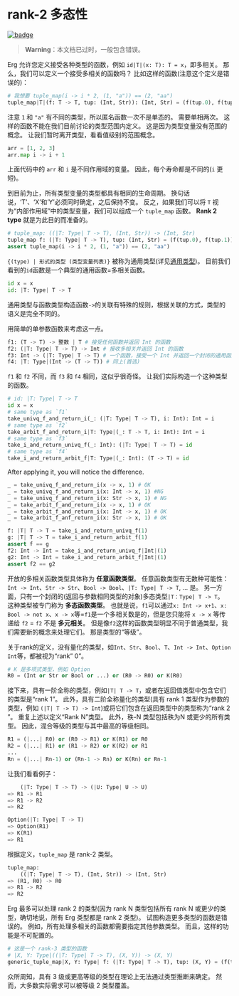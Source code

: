 # rank-2 多态性

[![badge](https://img.shields.io/endpoint.svg?url=https%3A%2F%2Fgezf7g7pd5.execute-api.ap-northeast-1.amazonaws.com%2Fdefault%2Fsource_up_to_date%3Fowner%3Derg-lang%26repos%3Derg%26ref%3Dmain%26path%3Ddoc/EN/syntax/type/advanced/_rank2type.md%26commit_hash%3D06f8edc9e2c0cee34f6396fd7c64ec834ffb5352)](https://gezf7g7pd5.execute-api.ap-northeast-1.amazonaws.com/default/source_up_to_date?owner=erg-lang&repos=erg&ref=main&path=doc/EN/syntax/type/advanced/_rank2type.md&commit_hash=06f8edc9e2c0cee34f6396fd7c64ec834ffb5352)

> __Warning__：本文档已过时，一般包含错误。

Erg 允许您定义接受各种类型的函数，例如 `id|T|(x: T): T = x`，即多相关。
那么，我们可以定义一个接受多相关的函数吗？
比如这样的函数(注意这个定义是错误的)：

```python
# 我想要 tuple_map(i -> i * 2, (1, "a")) == (2, "aa")
tuple_map|T|(f: T -> T, tup: (Int, Str)): (Int, Str) = (f(tup.0), f(tup.1))
```

注意 `1` 和 `"a"` 有不同的类型，所以匿名函数一次不是单态的。 需要单相两次。
这样的函数不能在我们目前讨论的类型范围内定义。 这是因为类型变量没有范围的概念。
让我们暂时离开类型，看看值级别的范围概念。

```python
arr = [1, 2, 3]
arr.map i -> i + 1
```

上面代码中的 `arr` 和 `i` 是不同作用域的变量。 因此，每个寿命都是不同的(`i` 更短)。

到目前为止，所有类型变量的类型都具有相同的生命周期。 换句话说，‘T’、‘X’和‘Y’必须同时确定，之后保持不变。
反之，如果我们可以将 `T` 视为“内部作用域”中的类型变量，我们可以组成一个 `tuple_map` 函数。 __Rank 2 type__ 就是为此目的而准备的。

```python
# tuple_map: ((|T: Type| T -> T), (Int, Str)) -> (Int, Str)
tuple_map f: (|T: Type| T -> T), tup: (Int, Str) = (f(tup.0), f(tup.1))
assert tuple_map(i -> i * 2, (1, "a")) == (2, "aa")
```

`{(type) | 形式的类型 (类型变量列表)}` 被称为通用类型(详见[通用类型](./../quantified.md))。
目前我们看到的`id`函数是一个典型的通用函数=多相关函数。

```python
id x = x
id: |T: Type| T -> T
```

通用类型与函数类型构造函数`->`的关联有特殊的规则，根据关联的方式，类型的语义是完全不同的。

用简单的单参数函数来考虑这一点。

```python
f1: (T -> T) -> 整数 | T # 接受任何函数并返回 Int 的函数
f2: (|T: Type| T -> T) -> Int # 接收多相关并返回 Int 的函数
f3: Int -> (|T: Type| T -> T) # 一个函数，接受一个 Int 并返回一个封闭的通用函数
f4: |T: Type|(Int -> (T -> T)) # 同上(首选)
```

`f1` 和 `f2` 不同，而 `f3` 和 `f4` 相同，这似乎很奇怪。 让我们实际构造一个这种类型的函数。

```python
# id: |T: Type| T -> T
id x = x
# same type as `f1`
take_univq_f_and_return_i(_: (|T: Type| T -> T), i: Int): Int = i
# same type as `f2`
take_arbit_f_and_return_i|T: Type|(_: T -> T, i: Int): Int = i
# same type as `f3`
take_i_and_return_univq_f(_: Int): (|T: Type| T -> T) = id
# same type as `f4`
take_i_and_return_arbit_f|T: Type|(_: Int): (T -> T) = id
```

After applying it, you will notice the difference.

```python
_ = take_univq_f_and_return_i(x -> x, 1) # OK
_ = take_univq_f_and_return_i(x: Int -> x, 1) #NG
_ = take_univq_f_and_return_i(x: Str -> x, 1) # NG
_ = take_arbit_f_and_return_i(x -> x, 1) # OK
_ = take_arbit_f_and_return_i(x: Int -> x, 1) # OK
_ = take_arbit_f_anf_return_i(x: Str -> x, 1) # OK

f: |T| T -> T = take_i_and_return_univq_f(1)
g: |T| T -> T = take_i_and_return_arbit_f(1)
assert f == g
f2: Int -> Int = take_i_and_return_univq_f|Int|(1)
g2: Int -> Int = take_i_and_return_arbit_f|Int|(1)
assert f2 == g2
```

开放的多相关函数类型具体称为 __任意函数类型__。 任意函数类型有无数种可能性：`Int -> Int`、`Str -> Str`、`Bool -> Bool`、`|T: Type| T -> T`, ... 是。
另一方面，只有一个封闭的(返回与参数相同类型的对象)多态类型`|T：Type| T -> T`。 这种类型被专门称为 __多态函数类型__。
也就是说，`f1`可以通过`x: Int -> x+1`、`x: Bool -> not x`、`x -> x`等=`f1`是一个多相关数是的，但是您只能将 `x -> x` 等传递给 `f2` = `f2` 不是 __多元相关__。
但是像`f2`这样的函数类型明显不同于普通类型，我们需要新的概念来处理它们。 那是类型的“等级”。

关于rank的定义，没有量化的类型，如`Int`、`Str`、`Bool`、`T`、`Int -> Int`、`Option Int`等，都被视为“rank” 0”。

```python
# K 是多项式类型，例如 Option
R0 = (Int or Str or Bool or ...) or (R0 -> R0) or K(R0)
```

接下来，具有一阶全称的类型，例如`|T| T -> T`，或者在返回值类型中包含它们的类型是“rank 1”。
此外，具有二阶全称量化的类型(具有 rank 1 类型作为参数的类型，例如 `(|T| T -> T) -> Int`)或将它们包含在返回类型中的类型称为“rank 2 ”。
重复上述以定义“Rank N”类型。 此外，秩-N 类型包括秩为N 或更少的所有类型。 因此，混合等级的类型与其中最高的等级相同。

```python
R1 = (|...| R0) or (R0 -> R1) or K(R1) or R0
R2 = (|...| R1) or (R1 -> R2) or K(R2) or R1
...
Rn = (|...| Rn-1) or (Rn-1 -> Rn) or K(Rn) or Rn-1
```

让我们看看例子：

```python
    (|T: Type| T -> T) -> (|U: Type| U -> U)
=> R1 -> R1
=> R1 -> R2
=> R2

Option(|T: Type| T -> T)
=> Option(R1)
=> K(R1)
=> R1
```

根据定义，`tuple_map` 是 rank-2 类型。

```python
tuple_map:
    ((|T: Type| T -> T), (Int, Str)) -> (Int, Str)
=> (R1, R0) -> R0
=> R1 -> R2
=> R2
```

Erg 最多可以处理 rank 2 的类型(因为 rank N 类型包括所有 rank N 或更少的类型，确切地说，所有 Erg 类型都是 rank 2 类型)。 试图构造更多类型的函数是错误的。
例如，所有处理多相关的函数都需要指定其他参数类型。 而且，这样的功能是不可配置的。

```python
# 这是一个 rank-3 类型的函数
# |X, Y: Type|((|T: Type| T -> T), (X, Y)) -> (X, Y)
generic_tuple_map|X, Y: Type| f: (|T: Type| T -> T), tup: (X, Y) = (f(tup.0), f(tup.1))
```

众所周知，具有 3 级或更高等级的类型在理论上无法通过类型推断来确定。 然而，大多数实际需求可以被等级 2 类型覆盖。